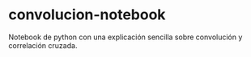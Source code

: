 # convolucion-notebook
Notebook de python con una explicación sencilla sobre convolución y correlación cruzada.
